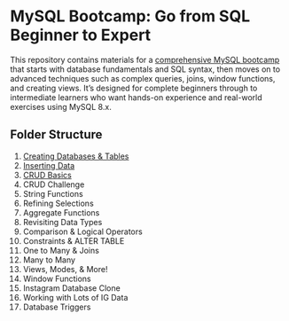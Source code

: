 # MySQL Bootcamp: Go from SQL Beginner to Expert
This repository contains materials for a [comprehensive MySQL bootcamp](https://www.udemy.com/course/the-ultimate-mysql-bootcamp-go-from-sql-beginner-to-expert/?couponCode=ST18MT12125AUS) that starts with database fundamentals and SQL syntax, then moves on to advanced techniques such as complex queries, joins, window functions, and creating views. It’s designed for complete beginners through to intermediate learners who want hands-on experience and real-world exercises using MySQL 8.x.

## Folder Structure
1. [Creating Databases & Tables](https://github.com/ndomah/MySQL-Bootcamp-Go-from-SQL-Beginner-to-Expert/tree/main/1.%20Creating%20Databases%20%26%20Tables)
2. [Inserting Data](https://github.com/ndomah/MySQL-Bootcamp-Go-from-SQL-Beginner-to-Expert/tree/main/2.%20Inserting%20Data)
3. [CRUD Basics](https://github.com/ndomah/MySQL-Bootcamp-Go-from-SQL-Beginner-to-Expert/tree/main/3.%20CRUD%20Basics)
4. CRUD Challenge
5. String Functions
6. Refining Selections
7. Aggregate Functions
8. Revisiting Data Types
9. Comparison & Logical Operators
10. Constraints & ALTER TABLE
11. One to Many & Joins
12. Many to Many
13. Views, Modes, & More!
14. Window Functions
15. Instagram Database Clone
16. Working with Lots of IG Data
17. Database Triggers
